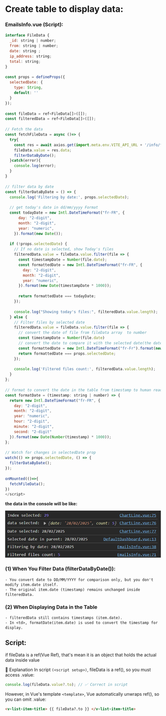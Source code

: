 # Create table to display data:
### EmailsInfo.vue (Script):
```js
interface FileData {
  _id: string | number;
  from: string | number;
  date: string ;
  ip_address: string;
  total: string;
}

const props = defineProps({
  selectedDate: {
    type: String,
    default: ''
  }
});

const fileData = ref<FileData[]>([]);
const filteredData = ref<FileData[]>([]);

// Fetch the data
const fetchFileData = async ()=> {
  try{
    const res = await axios.get(import.meta.env.VITE_API_URL + '/info/file-data')
    fileData.value = res.data;
    filterDataByDate();
  }catch(error){
    console.log(error);
  }
}

// filter data by date
const filterDataByDate = () => {
  console.log('Filtering by date:', props.selectedDate);

  // get today's date in dd/mm/yyyy Format
  const todayDate = new Intl.DateTimeFormat("fr-FR", {
      day: "2-digit",
      month: "2-digit",
      year: "numeric",
    }).format(new Date());
  
  if (!props.selectedDate) {
    // If no date is selected, show Today's files
    filteredData.value = fileData.value.filter(file => {
      const timestampDate = Number(file.date);
      const formattedDate = new Intl.DateTimeFormat("fr-FR", {
        day: "2-digit",
        month: "2-digit",
        year: "numeric",
      }).format(new Date(timestampDate * 1000));

      return formattedDate === todayDate;
    });

    console.log("Showing today's files:", filteredData.value.length);
  } else {    
    // Filter files by selected date
    filteredData.value = fileData.value.filter(file => {
      // convert the date of file from fileData array  to number 
      const timestampDate = Number(file.date)
      // convert the date to compare it with the selected date(the date will still be in timestamp)
      const formattedDate = new Intl.DateTimeFormat("fr-Fr").format(new Date(timestampDate*1000));
      return formattedDate === props.selectedDate;
    });
    
    console.log('Filtered files count:', filteredData.value.length);
  }
};

// format to convert the date in the table from timestamp to human readable
const formatDate = (timestamp: string | number) => {
  return new Intl.DateTimeFormat("fr-FR", {
    day: "2-digit",
    month: "2-digit",
    year: "numeric",
    hour: "2-digit",
    minute: "2-digit",
    second: "2-digit"
  }).format(new Date(Number(timestamp) * 1000));
};

// Watch for changes in selectedDate prop
watch(() => props.selectedDate, () => {
  filterDataByDate();
});

onMounted(()=>{
  fetchFileData();
})
</script>
```

**the data in the console will be like:**

![alt text](/images/image1.png)

### (1) When You Filter Data (filterDataByDate()):

    - You convert date to DD/MM/YYYY for comparison only, but you don't modify item.date itself.
    - The original item.date (timestamp) remains unchanged inside filteredData.

### (2) When Displaying Data in the Table
    - filteredData still contains timestamps (item.date).
    - In <td>, formatDate(item.date) is used to convert the timestamp for display.

## Script:
if fileData is a ref(Vue Ref), that's mean it is an object that holds the actual data inside value

📌 Explanation
In script `(<script setup>)`, fileData is a ref(), so you must access .value:

```ts
console.log(fileData.value?.to); // ✅ Correct in script
```
However, in Vue's template `<template>`, Vue automatically unwraps ref(), so you can omit .value:

```html
<v-list-item-title> {{ fileData?.to }} </v-list-item-title>
```
